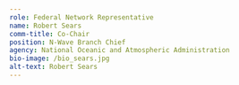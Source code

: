 ```yaml
---
role: Federal Network Representative
name: Robert Sears
comm-title: Co-Chair
position: N-Wave Branch Chief
agency: National Oceanic and Atmospheric Administration
bio-image: /bio_sears.jpg
alt-text: Robert Sears
---
```


